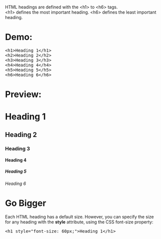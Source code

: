 HTML headings are defined with the &lt;h1&gt; to &lt;h6&gt; tags.
<br>
&lt;h1&gt; defines the most important heading. &lt;h6&gt; defines the least important heading.
<h1>Demo:</h1>
<pre>
&lt;h1&gt;Heading 1&lt;/h1&gt;
&lt;h2&gt;Heading 2&lt;/h2&gt;
&lt;h3&gt;Heading 3&lt;/h3&gt;
&lt;h4&gt;Heading 4&lt;/h4&gt;
&lt;h5&gt;Heading 5&lt;/h5&gt;
&lt;h6&gt;Heading 6&lt;/h6&gt;
</pre>
<h1>Preview:</h1>
<h1>Heading 1</h1>
<h2>Heading 2</h2>
<h3>Heading 3</h3>
<h4>Heading 4</h4>
<h5>Heading 5</h5>
<h6>Heading 6</h6>
<h1>Go Bigger</h1>
Each HTML heading has a default size. However, you can specify the size for any heading with the <b>style</b> attribute, using the CSS </b>font-size</b> property:
<pre>&lt;h1 style="font-size: 60px;"&gt;Heading 1&lt;/h1&gt;</pre>
